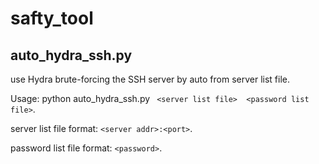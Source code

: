# safty_tool
## auto_hydra_ssh.py
use Hydra brute-forcing the SSH server by auto from server list file.

Usage: python auto_hydra_ssh.py ` <server list file>  <password list file>`.

server list file format: `<server addr>:<port>`.

password list file format: `<password>`.


